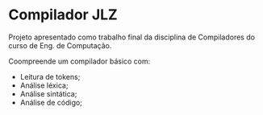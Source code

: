 # Compilador JLZ

Projeto apresentado como trabalho final da disciplina de Compiladores do curso de Eng. de Computação.

Coompreende um compilador básico com:
* Leitura de tokens;
* Análise léxica;
* Análise sintática;
* Análise de código;
